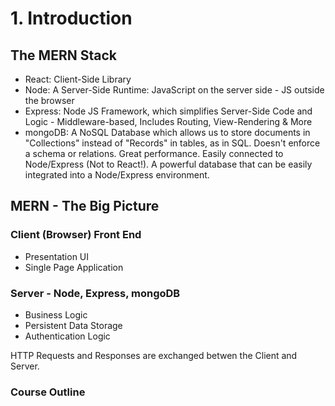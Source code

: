 # 1. Introduction

## The MERN Stack

- React: Client-Side Library
- Node: A Server-Side Runtime: JavaScript on the server side - JS outside the browser
- Express: Node JS Framework, which simplifies Server-Side Code and Logic - Middleware-based, Includes Routing, View-Rendering & More
- mongoDB: A NoSQL Database which allows us to store documents in "Collections" instead of "Records" in tables, as in SQL. Doesn't enforce a schema or relations. Great performance. Easily connected to Node/Express (Not to React!). A powerful database that can be easily integrated into a Node/Express environment.

## MERN - The Big Picture

### Client (Browser) Front End

- Presentation UI
- Single Page Application

### Server - Node, Express, mongoDB

- Business Logic
- Persistent Data Storage
- Authentication Logic

HTTP Requests and Responses are exchanged betwen the Client and Server.

### Course Outline
